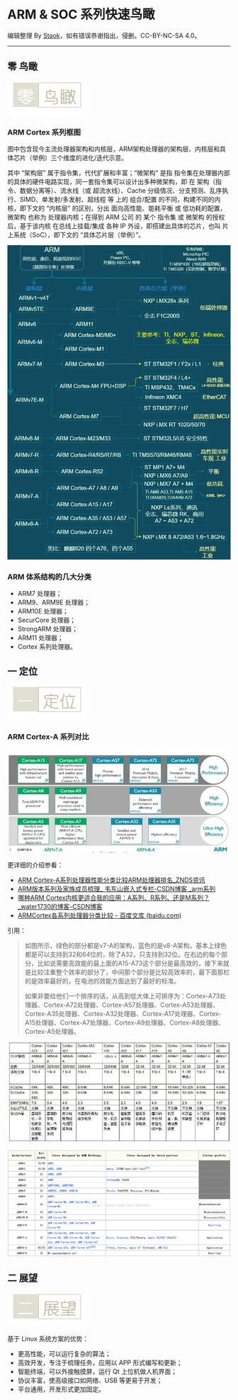 # ARM & SOC 系列快速鸟瞰

编辑整理 By [Staok](https://github.com/Staok)，如有错误恭谢指出，侵删。CC-BY-NC-SA 4.0。

------

## 零 鸟瞰

![0 鸟瞰](assets/0-鸟瞰.png)

### ARM Cortex 系列框图

图中包含现今主流处理器架构和内核层，ARM架构处理器的架构层、内核层和具体芯片（举例）三个维度的进化/迭代示意。

其中 “架构层” 属于指令集，代代扩展和丰富；“微架构” 是指 指令集在处理器内部的具体的硬件电路实现，同一套指令集可以设计出多种微架构，即 在 架构（指令、数据分离等）、流水线（或 超流水线）、Cache 分级情况、分支预测、乱序执行、SIMD、单发射/多发射、超线程 等 上的 组合/配置 的不同，构建不同的内核，即下文的 “内核层” 的区别，分出 面向高性能、能耗平衡 或 低功耗的配置，微架构 也称为 处理器内核；在得到 ARM 公司 的 某个 指令集 或 微架构 的授权后，基于该内核 在总线上挂载/集成 各种 IP 外设，即搭建出具体的芯片，也叫 片上系统（SoC），即下文的 “具体芯片层（举例）”。

![ARM内核系列框图](assets/ARM内核系列框图.jpg)

### ARM 体系结构的几大分类

- ARM7 处理器；
- ARM9、ARM9E 处理器；
- ARM10E 处理器；
- SecurCore 处理器；
- StrongARM 处理器；
- ARM11 处理器；
- Cortex 系列处理器。

## 一 定位

![1 定位](assets/1-定位.png)

### ARM Cortex-A 系列对比

![ARM Cortex-A 系列对比](assets/ARM-Cortex-A-系列对比.jpg)

更详细的介绍参看：

- [ARM Cortex-A系列处理器性能分类比较ARM处理器排名_ZNDS资讯](https://news.znds.com/article/13324.html)
- [ARM版本系列及家族成员梳理_ 韦东山嵌入式专栏-CSDN博客 _arm系列](https://blog.csdn.net/thisway_diy/article/details/84100076)
- [哪种ARM Cortex内核更适合我的应用：A系列、R系列、还是M系列？_water1730的博客-CSDN博客](https://blog.csdn.net/water1730/article/details/70176661)
- [ARMCortex各系列处理器分类比较 - 百度文库 (baidu.com)](https://wenku.baidu.com/view/732d2dbc6337ee06eff9aef8941ea76e58fa4acd.html)

引用：

> 如图所示，绿色的部分都是v7-A的架构，蓝色的是v8-A架构，基本上绿色都是可以支持到32和64位的，除了A32，只支持到32位。在右边的每个部分，比如说需要高效能的最上面的A15-A73这个部分是最高效的，接下来就是比较注重整个效率的部分了，中间那个部分是比较高效率的，最下面那栏的是效率最好的，在电池的效能方面达到了最好的标准。
>
> 如果非要给他们一个排序的话，从高到低大体上可排序为：Cortex-A73处理器、Cortex-A72处理器、Cortex-A57处理器、Cortex-A53处理器、Cortex-A35处理器、Cortex-A32处理器、Cortex-A17处理器、Cortex-A15处理器、Cortex-A7处理器、Cortex-A9处理器、Cortex-A8处理器、Cortex-A5处理器。

![ARM Cortex-A 系列对比 2](assets/ARM-Cortex-A-系列对比-2.jpg)

<img src="assets/ARM-Cortex-A-系列对比-3.png" alt="ARM Cortex-A 系列对比 3" style="zoom:80%;" />

## 二 展望

![2 展望](assets/2-展望.png)

基于 Linux 系统方案的优势：

- 更高性能，可以运行复杂的算法；
- 高效开发，专注于梳理任务，应用以 APP 形式编写和更新；
- 智能终端，可以外接触摸屏，运行 Qt 上位机做人机界面；
- 协议丰富，使高级接口如网络、USB 等更易于开发；
- 平台通用，开发形式更加固定。